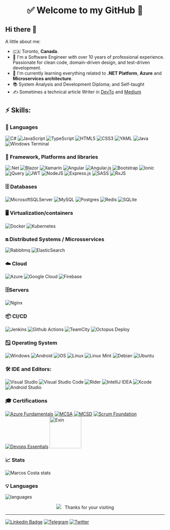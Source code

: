 <h1 align="center"> 
	✅ Welcome to my GitHub 🚀
</h1>

## Hi there 👋


A little about me:

- 🇨🇦  Toronto, **Canada**.
- 🔭  I'm a Software Engineer with over 10 years of professional experience. Passionate for clean code, domain-driven design, and test-driven development.
- 🌱  I'm currently learning everything related to **.NET Platform**, **Azure** and **Microservices architecture**.
- 📚  System Analysis and Development Diploma; and Self-taught
- ✍️  Sometimes a technical article Writer in [DevTo](https://dev.to/marcoscostadev) and [Medium](https://medium.com/@MarcosCostaDev)

## ⚡ Skills:

### 🧰 Languages
![C#](https://img.shields.io/badge/c%23-%23239120.svg?style=for-the-badge&logo=csharp&logoColor=white&style=plastic)
![JavaScript](https://img.shields.io/badge/javascript-%23323330.svg?style=for-the-badge&logo=javascript&logoColor=%23F7DF1E&style=plastic)
![TypeScript](https://img.shields.io/badge/typescript-%23007ACC.svg?style=for-the-badge&logo=typescript&logoColor=white&style=plastic)
![HTML5](https://img.shields.io/badge/html5-%23E34F26.svg?style=for-the-badge&logo=html5&logoColor=white&style=plastic)
![CSS3](https://img.shields.io/badge/css3-%231572B6.svg?style=for-the-badge&logo=css3&logoColor=white&style=plastic)
![YAML](https://img.shields.io/badge/yaml-%23ffffff.svg?style=for-the-badge&logo=yaml&logoColor=151515&style=plastic)
![Java](https://img.shields.io/badge/java-%23ED8B00.svg?style=for-the-badge&logo=openjdk&logoColor=white&style=plastic)
![Windows Terminal](https://img.shields.io/badge/Windows%20Terminal-%234D4D4D.svg?style=for-the-badge&logo=windows-terminal&logoColor=white&style=plastic)


### 🔨 Framework, Platforms and libraries
![.Net](https://img.shields.io/badge/.NET-5C2D91?style=for-the-badge&logo=.net&logoColor=white&style=plastic) 
![Blazor](https://img.shields.io/badge/blazor-%235C2D91.svg?style=for-the-badge&logo=blazor&logoColor=white&style=plastic)
![Xamarin](https://img.shields.io/badge/Xamarin-3199DC?style=for-the-badge&logo=xamarin&logoColor=white&style=plastic)
![Angular](https://img.shields.io/badge/angular-%23DD0031.svg?style=for-the-badge&logo=angular&logoColor=white&style=plastic)
![Angular.js](https://img.shields.io/badge/angular.js-%23E23237.svg?style=for-the-badge&logo=angularjs&logoColor=white&style=plastic)
![Bootstrap](https://img.shields.io/badge/bootstrap-%238511FA.svg?style=for-the-badge&logo=bootstrap&logoColor=white&style=plastic)
![Ionic](https://img.shields.io/badge/Ionic-%233880FF.svg?style=for-the-badge&logo=Ionic&logoColor=white&style=plastic)
![jQuery](https://img.shields.io/badge/jquery-%230769AD.svg?style=for-the-badge&logo=jquery&logoColor=white&style=plastic)
![JWT](https://img.shields.io/badge/JWT-black?style=for-the-badge&logo=JSON%20web%20tokens&style=plastic)
![NodeJS](https://img.shields.io/badge/node.js-6DA55F?style=for-the-badge&logo=node.js&logoColor=white&style=plastic)
![Express.js](https://img.shields.io/badge/express.js-%23404d59.svg?style=for-the-badge&logo=express&logoColor=%2361DAFB&style=plastic)
![SASS](https://img.shields.io/badge/SASS-hotpink.svg?style=for-the-badge&logo=SASS&logoColor=white&style=plastic)
![RxJS](https://img.shields.io/badge/rxjs-%23B7178C.svg?style=for-the-badge&logo=reactivex&logoColor=white&style=plastic)

### 🗄️ Databases
![MicrosoftSQLServer](https://img.shields.io/badge/Microsoft%20SQL%20Server-CC2927?style=for-the-badge&logo=microsoft%20sql%20server&logoColor=white&style=plastic)
![MySQL](https://img.shields.io/badge/mysql-%2300f.svg?style=for-the-badge&logo=mysql&logoColor=white&style=plastic)
![Postgres](https://img.shields.io/badge/postgres-%23316192.svg?style=for-the-badge&logo=postgresql&logoColor=white&style=plastic)
![Redis](https://img.shields.io/badge/redis-%23DD0031.svg?style=for-the-badge&logo=redis&logoColor=white&style=plastic)
![SQLite](https://img.shields.io/badge/sqlite-%2307405e.svg?style=for-the-badge&logo=sqlite&logoColor=white&style=plastic)

### 🖥️ Virtualization/containers
![Docker](https://img.shields.io/badge/docker-%230db7ed.svg?style=for-the-badge&logo=docker&logoColor=white&style=plastic)
![Kubernetes](https://img.shields.io/badge/kubernetes-%23326ce5.svg?style=for-the-badge&logo=kubernetes&logoColor=white&style=plastic)

### 🔛 Distributed Systems / Microsservices
![Rabbitmq](https://img.shields.io/badge/rabbitmq-f47b20?style=for-the-badge&logo=rabbitmq&logoColor=white&style=plastic) 
![ElasticSearch](https://img.shields.io/badge/-ElasticSearch-005571?style=for-the-badge&logo=elasticsearch&style=plastic)

### ☁️ Cloud
![Azure](https://img.shields.io/badge/azure-%230072C6.svg?style=for-the-badge&logo=azure-devops&logoColor=white&style=plastic) 
![Google Cloud](https://img.shields.io/badge/GoogleCloud-%234285F4.svg?style=for-the-badge&logo=google-cloud&logoColor=white&style=plastic) 
![Firebase](https://img.shields.io/badge/firebase-%23039BE5.svg?style=for-the-badge&logo=firebase&style=plastic) 

### 🗄️Servers
![Nginx](https://img.shields.io/badge/nginx-%23009639.svg?style=for-the-badge&logo=nginx&logoColor=white&style=plastic)

### 📦 CI/CD
![Jenkins](https://img.shields.io/badge/jenkins-%232C5263.svg?style=for-the-badge&logo=jenkins&logoColor=white&style=plastic)
![Github Actions](https://img.shields.io/badge/githubactions-%232671E5.svg?style=for-the-badge&logo=githubactions&logoColor=white&style=plastic) 
![TeamCity](https://img.shields.io/badge/teamcity-000000.svg?style=for-the-badge&logo=teamcity&logoColor=white&style=plastic)
![Octopus Deploy](https://img.shields.io/badge/octopus%20deploy-0D80D8?style=for-the-badge&logo=octopusdeploy&logoColor=white&style=plastic)

### 🪟 Operating System
![Windows](https://img.shields.io/badge/Windows-0078D6?style=for-the-badge&logo=windows&logoColor=white&style=plastic)
![Android](https://img.shields.io/badge/Android-3DDC84?style=for-the-badge&logo=android&logoColor=white&style=plastic)
![iOS](https://img.shields.io/badge/iOS-000000?style=for-the-badge&logo=ios&logoColor=white&style=plastic)
![Linux](https://img.shields.io/badge/Linux-FCC624?style=for-the-badge&logo=linux&logoColor=black&style=plastic) 
![Linux Mint](https://img.shields.io/badge/Linux%20Mint-87CF3E?style=for-the-badge&logo=Linux%20Mint&logoColor=white&style=plastic)
![Debian](https://img.shields.io/badge/Debian-D70A53?style=for-the-badge&logo=debian&logoColor=white&style=plastic)
![Ubuntu](https://img.shields.io/badge/Ubuntu-E95420?style=for-the-badge&logo=ubuntu&logoColor=white&style=plastic)

### 🛠 IDE and Editors:
![Visual Studio](https://img.shields.io/badge/VisualStudio-5C2D91.svg?style=for-the-badge&logo=visual-studio&logoColor=white&style=plastic) 
![Visual Studio Code](https://img.shields.io/badge/VisualStudioCode-0078d7.svg?style=for-the-badge&logo=visual-studio-code&logoColor=white&style=plastic)
![Rider](https://img.shields.io/badge/Rider-000000.svg?style=for-the-badge&logo=Rider&logoColor=white&color=black&labelColor=crimson&style=plastic)
![IntelliJ IDEA](https://img.shields.io/badge/IntelliJIDEA-000000.svg?style=for-the-badge&logo=intellij-idea&logoColor=white&style=plastic)
![Xcode](https://img.shields.io/badge/Xcode-007ACC?style=for-the-badge&logo=Xcode&logoColor=white&style=plastic)
![Android Studio](https://img.shields.io/badge/Android%20Studio-3DDC84.svg?style=for-the-badge&logo=android-studio&logoColor=white&style=plastic)

### 🎓 Certifications
[![Azure Fundamentals](https://images.credly.com/size/100x100/images/be8fcaeb-c769-4858-b567-ffaaa73ce8cf/image.png)](https://bit.ly/3APJCv8)
[![MCSA](https://images.credly.com/size/100x100/images/b87c24db-0e54-4f78-8059-eb47675d585d/MCSA-Web_Applications.png)](http://bit.ly/39MoiWq) 
[![MCSD](https://images.credly.com/size/100x100/images/38ac16bb-aba0-449f-912d-a0112adc5657/MCSD-App_Builder.png)](https://bit.ly/3gLCanA) 
[![Scrum Foundation](https://images.credly.com/size/100x100/images/4e3d6f9f-55d7-4ea7-b0e6-f4d4ff543e22/image.png)](https://www.credly.com/badges/cdfe20f7-7ba1-42cd-8883-b1b19b3ded2a) 
[![Devops Essentials](https://images.credly.com/size/100x100/images/9a67731c-fdeb-40d5-bf35-aab041b3020b/image.png)](https://www.credly.com/badges/16624e2c-24ee-4e69-a9af-5a220d2ee079) 
[<img src="https://app.exeed.pro:443/api/Images/BadgeTemplate/3" alt="Exin" width="100"/>](https://bit.ly/2W7uYtX)

### 📈 Stats 
 
![Marcos Costa stats](https://github-readme-stats.vercel.app/api?username=marcoscostadev&theme=cobalt&show_icons=true)

### 💡  Languages 
![languages](https://github-readme-stats.vercel.app/api/top-langs/?username=marcoscostadev&hide=scss&layout=compact&theme=cobalt&title_color=2ED3EA)

<p align="center">
<img src="https://badges.pufler.dev/visits/marcoscostadev/marcoscostadev"></img> &nbsp;
Thanks for your visiting
</p>

<hr>

[![Linkedin Badge](https://img.shields.io/badge/linkedin-%230077B5.svg?style=for-the-badge&logo=linkedin&logoColor=white&style=plastic)](https://www.linkedin.com/in/marcoscostadev/)
[![Telegram](https://img.shields.io/badge/Telegram-2CA5E0?style=for-the-badge&logo=telegram&logoColor=white&style=plastic)](https://t.me/marcoscostadev)
[![Twitter](https://img.shields.io/badge/marcoscostadev-%231DA1F2.svg?style=for-the-badge&logo=Twitter&logoColor=white&style=plastic)](https://twitter.com/MarcosCostaDev)

